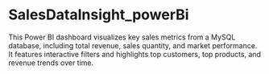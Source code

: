 # SalesDataInsight_powerBi
This Power BI dashboard visualizes key sales metrics from a MySQL database, including total revenue, sales quantity, and market performance. It features interactive filters and highlights top customers, top products, and revenue trends over time.
